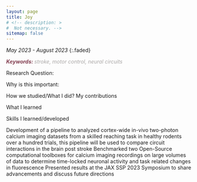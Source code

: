 ```yaml
---
layout: page
title: Joy
# <!-- description: >
#  Not necessary. -->
sitemap: false
---
```


<em>May 2023 - August 2023</em>
{:.faded}

<span style="color:#833F51; font-style:italic; font-weight:700">Keywords: </span>
<span style="color:#AAA7A6; font-style:italic;">stroke, motor control, neural circuits</span>

Research Question:

Why is this important:

How we studied/What I did? My contributions

What I learned

Skills I  learned/developed

Development of a pipeline to analyzed cortex-wide in-vivo two-photon calcium imaging datasets from a
skilled reaching task in healthy rodents over a hundred trials, this pipeline will be used to compare
circuit interactions in the brain post stroke
Benchmarked two Open-Source computational toolboxes for calcium imaging recordings on large
volumes of data to determine time-locked neuronal activity and task related changes in fluorescence
Presented results at the JAX SSP 2023 Symposium to share advancements and discuss future
directions
